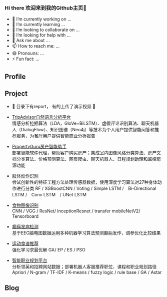 ### Hi there 欢迎来到我的Github主页👋

- 🔭 I’m currently working on ...
- 🌱 I’m currently learning ...
- 👯 I’m looking to collaborate on ...
- 🤔 I’m looking for help with ...
- 💬 Ask me about ...
- 📫 How to reach me: ...
- 😄 Pronouns: ...
- ⚡ Fun fact: ...

## Profile

## Project 

- 🤔 目录下有report， 有的上传了演示视频 🤔

- [TripAdvisor自然语言分析平台](https://github.com/toweliewang/PLP-2020-03-31-GRP7-Restaurant-Analysis-Platform) <br/>情感分析挖掘算法（LDA，GloVe+BiLSTM）、虚假评论识别算法、聊天机器人（DialogFlow）、知识图谱（Neo4j）等技术为个人用户提供智能问答和推荐服务，为餐厅用户提供智能商业分析报告

- [PropertyGuru房产智能助手](https://github.com/toweliewang/ISA-IPA-2019-11-1-PropertyHunterIntelligentAgent-CA1)<br/>部署智能软件代理，帮助客户购买房产；集成室内图像风格分类算法、房产文档分类算法、价格预测算法、网页爬虫、聊天机器人、日程规划助理和监控房源功能

- [肢体动作识别](https://github.com/toweliewang/PRS-ISSM-2019-09-30-IS1FT-GRP-HumanActionRecognition-CA3)<br/>尝试创新性的特征工程方法处理传感器数据，使用深度学习算法对27种身体动作进行分类 RF / XGBoostCNN / Voting / Simple LSTM /　Bi-Directional LSTM /　Conv LSTM　/ UNet LSTM

- [食物图像识别](https://github.com/toweliewang/PRS-PRMLS-2019-08-31-IS1FT-GRP-FoodImageClassification-CA2)<br/>CNN / VGG / ResNet/ InceptionResnet / transfer mobileNetV2/ Tensorboard

- [癫痫发病检测](https://github.com/toweliewang/PRS-PSUPR-2019-08-31-IS1FT-GRP-EpilepsyClassification-CA1)<br/> 基于EEG脑电图数据运用多种机器学习算法预测癫痫发作，调参优化比较结果

- [运动食谱推荐](https://github.com/toweliewang/ISA-SLS-2019-11-15-FoodWorkoutRecommentation-CA2)<br/> 强化学习求最优解 GA/ EP / ES / PSO

- [智能职业规划平台](https://github.com/toweliewang/IRS-CS-2019-07-29-IS1FT-GRP-Team10-Personal-Career-Manager-Software-Agent)<br/>分析领英和招聘网站数据；部署机器人客服推荐职位、课程和职业规划路径 Apriori / N-gram / TF-IDF / K-means / fuzzy logic / rule base / GA / Astar

## Blog
